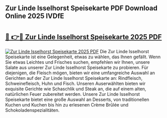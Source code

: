 ## Zur Linde Isselhorst Speisekarte PDF Download Online 2025 lVDfE

# <h2><a href="http://gc5e14.nevu.top/?p=Zur+Linde+Isselhorst+Speisekarte">🔗 👉🔴 Zur Linde Isselhorst Speisekarte 2025 PDF</a></h2>

[![Zur Linde Isselhorst Speisekarte 2025 PDF](https://i.imgur.com/dBaPXMq.png)](http://gc5e14.nevu.top/?p=Zur+Linde+Isselhorst+Speisekarte)
Die Zur Linde Isselhorst Speisekarte ist eine Gelegenheit, etwas zu wählen, das Ihnen gefällt. Wenn Sie etwas Leichtes und Frisches suchen, empfehlen wir Ihnen, unsere Salate aus unserer Zur Linde Isselhorst Speisekarte zu probieren. Für diejenigen, die Fleisch mögen, bieten wir eine umfangreiche Auswahl an Gerichten auf der Zur Linde Isselhorst Speisekarte an: Rindfleisch, Schweinefleisch, Huhn und Fisch. Unseren Auserwählten bieten wir exquisite Gerichte wie Schaschlik und Steak an, die auf einem alten, natürlichen Feuer zubereitet werden. Unsere Zur Linde Isselhorst Speisekarte bietet eine große Auswahl an Desserts, von traditionellen Kuchen und Kuchen bis hin zu erlesenen Crème Brûlée und Schokoladenspezialitäten.
